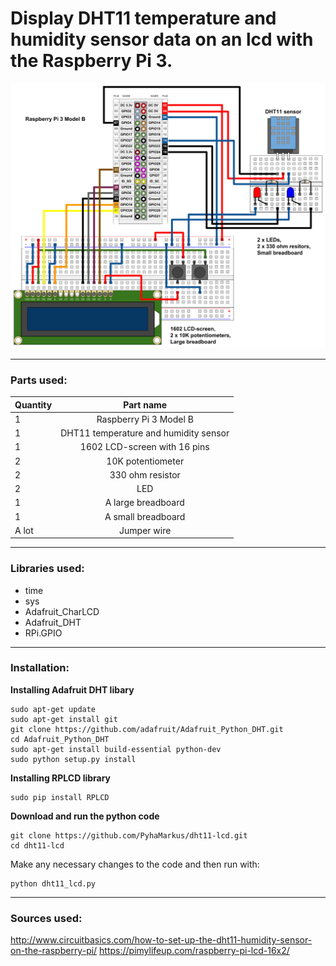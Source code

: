 # Display DHT11 temperature and humidity sensor data on an lcd with the Raspberry Pi 3.

![alt text](https://github.com/PyhaMarkus/dht11-lcd/blob/master/pictures/raspberrypi_lcd.png "Connections")

---

### Parts used:
| Quantity | Part name                             |
| -------- |:-------------:                        |
| 1        | Raspberry Pi 3 Model B                |
| 1        | DHT11 temperature and humidity sensor |
| 1        | 1602 LCD-screen with 16 pins          |
| 2        | 10K potentiometer                     |
| 2        | 330 ohm resistor                      |
| 2        | LED                                   |
| 1        | A large breadboard                    |
| 1        | A small breadboard                    |
| A lot    | Jumper wire                           |

---

### Libraries used:
* time
* sys
* Adafruit_CharLCD
* Adafruit_DHT
* RPi.GPIO

---

### Installation:

**Installing Adafruit DHT libary**

```
sudo apt-get update
sudo apt-get install git
git clone https://github.com/adafruit/Adafruit_Python_DHT.git
cd Adafruit_Python_DHT
sudo apt-get install build-essential python-dev
sudo python setup.py install
```

**Installing RPLCD library**

```sudo apt-get install python-pip
sudo pip install RPLCD
```

**Download and run the python code**

```
git clone https://github.com/PyhaMarkus/dht11-lcd.git
cd dht11-lcd
```

Make any necessary changes to the code and then run with:

```
python dht11_lcd.py
```
---

### Sources used:
http://www.circuitbasics.com/how-to-set-up-the-dht11-humidity-sensor-on-the-raspberry-pi/
https://pimylifeup.com/raspberry-pi-lcd-16x2/
